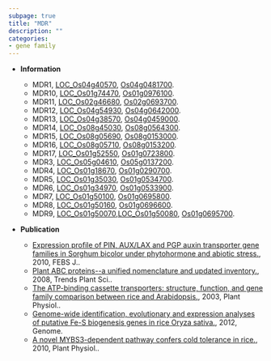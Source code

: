 ```yaml
---
subpage: true
title: "MDR"
description: ""
categories:
- gene family
---
```


* **Information**  
    + MDR1, [LOC_Os04g40570](http://rice.plantbiology.msu.edu/cgi-bin/ORF_infopage.cgi?orf=LOC_Os04g40570), [Os04g0481700](http://rapdb.dna.affrc.go.jp/viewer/gbrowse_details/irgsp1?name=Os04g0481700).
    + MDR10, [LOC_Os01g74470](http://rice.plantbiology.msu.edu/cgi-bin/ORF_infopage.cgi?orf=LOC_Os01g74470), [Os01g0976100](http://rapdb.dna.affrc.go.jp/viewer/gbrowse_details/irgsp1?name=Os01g0976100).
    + MDR11, [LOC_Os02g46680](http://rice.plantbiology.msu.edu/cgi-bin/ORF_infopage.cgi?orf=LOC_Os02g46680), [Os02g0693700](http://rapdb.dna.affrc.go.jp/viewer/gbrowse_details/irgsp1?name=Os02g0693700).
    + MDR12, [LOC_Os04g54930](http://rice.plantbiology.msu.edu/cgi-bin/ORF_infopage.cgi?orf=LOC_Os04g54930), [Os04g0642000](http://rapdb.dna.affrc.go.jp/viewer/gbrowse_details/irgsp1?name=Os04g0642000).
    + MDR13, [LOC_Os04g38570](http://rice.plantbiology.msu.edu/cgi-bin/ORF_infopage.cgi?orf=LOC_Os04g38570), [Os04g0459000](http://rapdb.dna.affrc.go.jp/viewer/gbrowse_details/irgsp1?name=Os04g0459000).
    + MDR14, [LOC_Os08g45030](http://rice.plantbiology.msu.edu/cgi-bin/ORF_infopage.cgi?orf=LOC_Os08g45030), [Os08g0564300](http://rapdb.dna.affrc.go.jp/viewer/gbrowse_details/irgsp1?name=Os08g0564300).
    + MDR15, [LOC_Os08g05690](http://rice.plantbiology.msu.edu/cgi-bin/ORF_infopage.cgi?orf=LOC_Os08g05690), [Os08g0153000](http://rapdb.dna.affrc.go.jp/viewer/gbrowse_details/irgsp1?name=Os08g0153000).
    + MDR16, [LOC_Os08g05710](http://rice.plantbiology.msu.edu/cgi-bin/ORF_infopage.cgi?orf=LOC_Os08g05710), [Os08g0153200](http://rapdb.dna.affrc.go.jp/viewer/gbrowse_details/irgsp1?name=Os08g0153200).
    + MDR17, [LOC_Os01g52550](http://rice.plantbiology.msu.edu/cgi-bin/ORF_infopage.cgi?orf=LOC_Os01g52550), [Os01g0723800](http://rapdb.dna.affrc.go.jp/viewer/gbrowse_details/irgsp1?name=Os01g0723800).
    + MDR3, [LOC_Os05g04610](http://rice.plantbiology.msu.edu/cgi-bin/ORF_infopage.cgi?orf=LOC_Os05g04610), [Os05g0137200](http://rapdb.dna.affrc.go.jp/viewer/gbrowse_details/irgsp1?name=Os05g0137200).
    + MDR4, [LOC_Os01g18670](http://rice.plantbiology.msu.edu/cgi-bin/ORF_infopage.cgi?orf=LOC_Os01g18670), [Os01g0290700](http://rapdb.dna.affrc.go.jp/viewer/gbrowse_details/irgsp1?name=Os01g0290700).
    + MDR5, [LOC_Os01g35030](http://rice.plantbiology.msu.edu/cgi-bin/ORF_infopage.cgi?orf=LOC_Os01g35030), [Os01g0534700](http://rapdb.dna.affrc.go.jp/viewer/gbrowse_details/irgsp1?name=Os01g0534700).
    + MDR6, [LOC_Os01g34970](http://rice.plantbiology.msu.edu/cgi-bin/ORF_infopage.cgi?orf=LOC_Os01g34970), [Os01g0533900](http://rapdb.dna.affrc.go.jp/viewer/gbrowse_details/irgsp1?name=Os01g0533900).
    + MDR7, [LOC_Os01g50100](http://rice.plantbiology.msu.edu/cgi-bin/ORF_infopage.cgi?orf=LOC_Os01g50100), [Os01g0695800](http://rapdb.dna.affrc.go.jp/viewer/gbrowse_details/irgsp1?name=Os01g0695800).
    + MDR8, [LOC_Os01g50160](http://rice.plantbiology.msu.edu/cgi-bin/ORF_infopage.cgi?orf=LOC_Os01g50160), [Os01g0696600](http://rapdb.dna.affrc.go.jp/viewer/gbrowse_details/irgsp1?name=Os01g0696600).
    + MDR9, [LOC_Os01g50070](http://rice.plantbiology.msu.edu/cgi-bin/ORF_infopage.cgi?orf=LOC_Os01g50070),[LOC_Os01g50080](http://rice.plantbiology.msu.edu/cgi-bin/ORF_infopage.cgi?orf=LOC_Os01g50080), [Os01g0695700](http://rapdb.dna.affrc.go.jp/viewer/gbrowse_details/irgsp1?name=Os01g0695700).

* **Publication**  
    + [Expression profile of PIN, AUX/LAX and PGP auxin transporter gene families in Sorghum bicolor under phytohormone and abiotic stress.](http://www.ncbi.nlm.nih.gov/pubmed?term=Expression+profile+of+PIN,+AUX/LAX+and+PGP+auxin+transporter+gene+families+in+Sorghum+bicolor+under+phytohormone+and+abiotic+stress.%5BTitle%5D), 2010, FEBS J..
    + [Plant ABC proteins--a unified nomenclature and updated inventory.](http://www.ncbi.nlm.nih.gov/pubmed?term=Plant+ABC+proteins--a+unified+nomenclature+and+updated+inventory.%5BTitle%5D), 2008, Trends Plant Sci..
    + [The ATP-binding cassette transporters: structure, function, and gene family comparison between rice and Arabidopsis.](http://www.ncbi.nlm.nih.gov/pubmed?term=The+ATP-binding+cassette+transporters:+structure,+function,+and+gene+family+comparison+between+rice+and+Arabidopsis.%5BTitle%5D), 2003, Plant Physiol..
    + [Genome-wide identification, evolutionary and expression analyses of putative Fe-S biogenesis genes in rice Oryza sativa.](http://www.ncbi.nlm.nih.gov/pubmed?term=Genome-wide+identification,+evolutionary+and+expression+analyses+of+putative+Fe-S+biogenesis+genes+in+rice+Oryza+sativa.%5BTitle%5D), 2012, Genome.
    + [A novel MYBS3-dependent pathway confers cold tolerance in rice.](http://www.ncbi.nlm.nih.gov/pubmed?term=A+novel+MYBS3-dependent+pathway+confers+cold+tolerance+in+rice.%5BTitle%5D), 2010, Plant Physiol..


